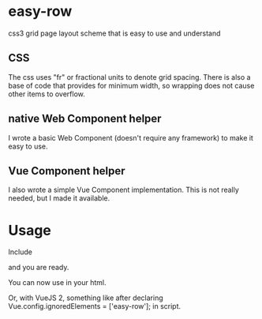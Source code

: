 # easy-row
css3 grid page layout scheme that is easy to use and understand

## CSS
The css uses "fr" or fractional units to denote grid spacing.   There is also a base of code that provides for minimum width, so wrapping does not cause other items to overflow.

## native Web Component helper
I wrote a basic Web Component (doesn't require any framework) to make it easy to use.

## Vue Component helper
I also wrote a simple Vue Component implementation.  This is not really needed, but I made it available.


# Usage
Include 
<link type="text/css" rel="stylesheet" href="/js/easy-row/easy_row.css" />
<script src="/js/easy-row/easy_row.js" type="module" charset="utf-8"></script>
and you are ready.

You can now use
   <easy-row ratio="2-3" base="0">
in your html.

Or, with VueJS 2, something like
  <easy-row :ratio="ratioVue" :base="baseVue">
after declaring 
  Vue.config.ignoredElements = ['easy-row'];
in script.


